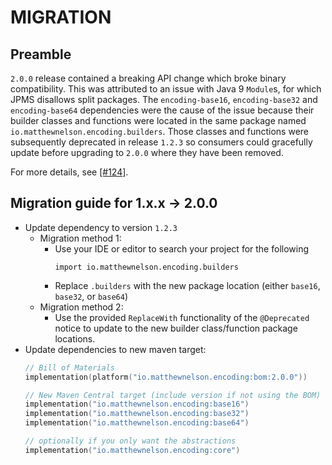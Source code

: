 # MIGRATION

## Preamble

`2.0.0` release contained a breaking API change which broke binary compatibility. 
This was attributed to an issue with Java 9 `Module`s, for which JPMS disallows 
split packages. The `encoding-base16`, `encoding-base32` and `encoding-base64` 
dependencies were the cause of the issue because their builder classes and functions 
were located in the same package named `io.matthewnelson.encoding.builders`. Those 
classes and functions were subsequently deprecated in release `1.2.3` so consumers 
could gracefully update before upgrading to `2.0.0` where they have been removed.

For more details, see [[#124]][124].

## Migration guide for 1.x.x -> 2.0.0

 - Update dependency to version `1.2.3`
     - Migration method 1:
         - Use your IDE or editor to search your project for the following
           ```
           import io.matthewnelson.encoding.builders
           ```
         - Replace `.builders` with the new package location (either `base16`, `base32`, or `base64`)
     - Migration method 2:
         - Use the provided `ReplaceWith` functionality of the `@Deprecated` notice 
           to update to the new builder class/function package locations.
 - Update dependencies to new maven target:
   ```kotlin
   // Bill of Materials
   implementation(platform("io.matthewnelson.encoding:bom:2.0.0"))

   // New Maven Central target (include version if not using the BOM)
   implementation("io.matthewnelson.encoding:base16")
   implementation("io.matthewnelson.encoding:base32")
   implementation("io.matthewnelson.encoding:base64")

   // optionally if you only want the abstractions
   implementation("io.matthewnelson.encoding:core")
   ```

[124]: https://github.com/05nelsonm/encoding/issues/124
